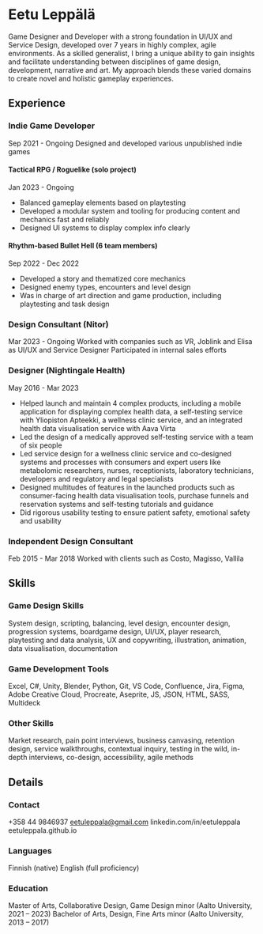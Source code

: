 # Eetu Leppälä
Game Designer and Developer with a strong foundation in UI/UX and Service Design, developed over 7 years in highly complex, agile environments. As a skilled generalist, I bring a unique ability to gain insights and facilitate understanding between disciplines of game design, development, narrative and art. My approach blends these varied domains to create novel and holistic gameplay experiences.

## Experience
### Indie Game Developer
Sep 2021 - Ongoing
Designed and developed various unpublished indie games
#### Tactical RPG / Roguelike (solo project)
Jan 2023 - Ongoing
- Balanced gameplay elements based on playtesting
- Developed a modular system and tooling for producing content and mechanics fast and reliably
- Designed UI systems to display complex info clearly
#### Rhythm-based Bullet Hell (6 team members)
Sep 2022 - Dec 2022
- Developed a story and thematized core mechanics
- Designed enemy types, encounters and level design
- Was in charge of art direction and game production, including playtesting and task design
### Design Consultant (Nitor)
Mar 2023 - Ongoing
Worked with companies such as VR, Joblink and Elisa as UI/UX and Service Designer 
Participated in internal sales efforts
### Designer (Nightingale Health)
May 2016 - Mar 2023
- Helped launch and maintain 4 complex products, including a mobile application for displaying complex health data, a self-testing service with Yliopiston Apteekki, a wellness clinic service, and an integrated health data visualisation service with Aava Virta
- Led the design of a medically approved self-testing service with a team of six people
- Led service design for a wellness clinic service and co-designed systems and processes with consumers and expert users like metabolomic researchers, nurses, receptionists, laboratory technicians, developers and regulatory and legal specialists
- Designed multitudes of features in the launched products such as consumer-facing health data visualisation tools, purchase funnels and reservation systems and self-testing tutorials and guidance
- Did rigorous usability testing to ensure patient safety, emotional safety and usability
### Independent Design Consultant
Feb 2015 - Mar 2018
Worked with clients such as Costo, Magisso, Vallila

## Skills
### Game Design Skills
System design, scripting, balancing, level design, encounter design, progression systems, boardgame design, UI/UX, player research, playtesting and data analysis, UX and copywriting, illustration, animation, data visualisation, documentation
### Game Development Tools
Excel, C#, Unity, Blender, Python, Git, VS Code, Confluence, Jira, Figma, Adobe Creative Cloud, Procreate, Aseprite, JS, JSON, HTML, SASS, Multideck
### Other Skills
Market research, pain point interviews, business canvasing, retention design, service walkthroughs, contextual inquiry, testing in the wild, in-depth interviews, co-design, accessibility, agile methods

## Details
### Contact
+358 44 9846937
eetuleppala@gmail.com
linkedin.com/in/eetuleppala
eetuleppala.github.io
### Languages
Finnish (native)
English (full proficiency)
### Education
Master of Arts, Collaborative Design, Game Design minor (Aalto University, 2021 – 2023)
Bachelor of Arts, Design, Fine Arts minor (Aalto University, 2013 – 2017)
